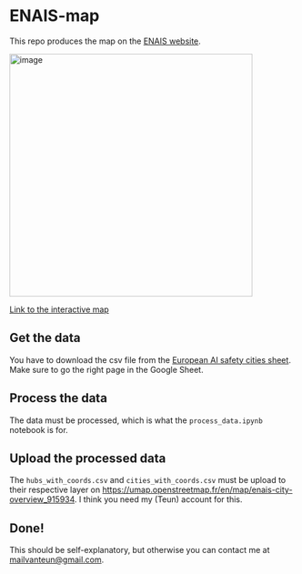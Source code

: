 # ENAIS-map
This repo produces the map on the [ENAIS website](https://enais.co/).

<img width="427" alt="image" src="https://github.com/TeunvdWeij/ENAIS-map/assets/57399756/b809fd2e-41f9-401b-b777-0719d7a90b6a">

[Link to the interactive map](https://umap.openstreetmap.fr/en/map/enais-city-overview_915934)

## Get the data
You have to download the csv file from the [European AI safety cities sheet](https://docs.google.com/spreadsheets/d/1FETP5mYMquMH6K1v8O_K6IQ-yLibroEBJPcdT6lLYFw/). Make sure to go the right page in the Google Sheet. 

## Process the data
The data must be processed, which is what the `process_data.ipynb` notebook is for. 
## Upload the processed data 
The `hubs_with_coords.csv` and `cities_with_coords.csv` must be upload to their respective layer on https://umap.openstreetmap.fr/en/map/enais-city-overview_915934. I think you need my (Teun) account for this. 

## Done! 
This should be self-explanatory, but otherwise you can contact me at mailvanteun@gmail.com. 
